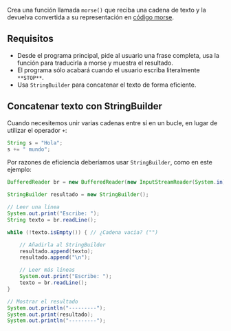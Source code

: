 Crea una función llamada `morse()` que reciba una cadena de texto y la devuelva convertida a su representación en [código morse](https://es.wikipedia.org/wiki/Código_morse).

## Requisitos

- Desde el programa principal, pide al usuario una frase completa, usa la función para traducirla a morse y muestra el resultado. 
- El programa sólo acabará cuando el usuario escriba literalmente `**STOP**`.
- Usa `StringBuilder` para concatenar el texto de forma eficiente.

## Concatenar texto con StringBuilder

Cuando necesitemos unir varias cadenas entre sí en un bucle, en lugar de utilizar el operador `+`:

```java
String s = "Hola";
s += " mundo"; 
```

Por razones de eficiencia deberíamos usar `StringBuilder`, como en este ejemplo:

```java
BufferedReader br = new BufferedReader(new InputStreamReader(System.in));

StringBuilder resultado = new StringBuilder();

// Leer una línea
System.out.print("Escribe: ");
String texto = br.readLine();

while (!texto.isEmpty()) { // ¿Cadena vacía? ("")

    // Añadirla al StringBuilder
    resultado.append(texto);
    resultado.append("\n");

    // Leer más líneas
    System.out.print("Escribe: ");
    texto = br.readLine();
}

// Mostrar el resultado
System.out.println("---------");
System.out.print(resultado);
System.out.println("---------");
```
